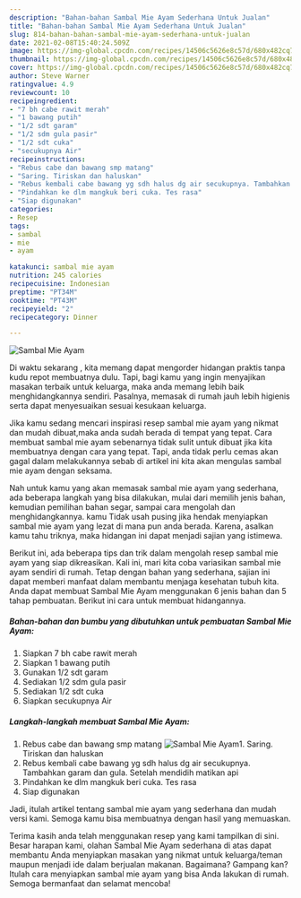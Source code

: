 ```yaml
---
description: "Bahan-bahan Sambal Mie Ayam Sederhana Untuk Jualan"
title: "Bahan-bahan Sambal Mie Ayam Sederhana Untuk Jualan"
slug: 814-bahan-bahan-sambal-mie-ayam-sederhana-untuk-jualan
date: 2021-02-08T15:40:24.509Z
image: https://img-global.cpcdn.com/recipes/14506c5626e8c57d/680x482cq70/sambal-mie-ayam-foto-resep-utama.jpg
thumbnail: https://img-global.cpcdn.com/recipes/14506c5626e8c57d/680x482cq70/sambal-mie-ayam-foto-resep-utama.jpg
cover: https://img-global.cpcdn.com/recipes/14506c5626e8c57d/680x482cq70/sambal-mie-ayam-foto-resep-utama.jpg
author: Steve Warner
ratingvalue: 4.9
reviewcount: 10
recipeingredient:
- "7 bh cabe rawit merah"
- "1 bawang putih"
- "1/2 sdt garam"
- "1/2 sdm gula pasir"
- "1/2 sdt cuka"
- "secukupnya Air"
recipeinstructions:
- "Rebus cabe dan bawang smp matang"
- "Saring. Tiriskan dan haluskan"
- "Rebus kembali cabe bawang yg sdh halus dg air secukupnya. Tambahkan garam dan gula. Setelah mendidih matikan api"
- "Pindahkan ke dlm mangkuk beri cuka. Tes rasa"
- "Siap digunakan"
categories:
- Resep
tags:
- sambal
- mie
- ayam

katakunci: sambal mie ayam 
nutrition: 245 calories
recipecuisine: Indonesian
preptime: "PT34M"
cooktime: "PT43M"
recipeyield: "2"
recipecategory: Dinner

---
```



![Sambal Mie Ayam](https://img-global.cpcdn.com/recipes/14506c5626e8c57d/680x482cq70/sambal-mie-ayam-foto-resep-utama.jpg)

Di waktu  sekarang , kita memang dapat mengorder hidangan praktis tanpa kudu repot membuatnya dulu. Tapi, bagi kamu yang ingin menyajikan masakan terbaik untuk keluarga, maka anda memang lebih baik menghidangkannya sendiri. Pasalnya, memasak di rumah jauh lebih higienis serta dapat menyesuaikan sesuai kesukaan keluarga.

Jika kamu sedang mencari inspirasi resep sambal mie ayam yang nikmat dan mudah dibuat,maka anda sudah berada di tempat yang tepat. Cara membuat sambal mie ayam  sebenarnya tidak sulit untuk dibuat jika kita membuatnya dengan cara yang tepat. Tapi, anda tidak perlu cemas akan gagal dalam melakukannya 
sebab di artikel ini kita akan mengulas sambal mie ayam dengan seksama.  



Nah untuk kamu yang akan memasak sambal mie ayam yang sederhana, ada beberapa langkah yang bisa dilakukan, mulai dari memilih jenis bahan, kemudian pemilihan bahan segar, sampai cara mengolah dan menghidangkannya. kamu Tidak usah pusing jika hendak menyiapkan sambal mie ayam yang lezat di mana pun anda berada. Karena, asalkan kamu  tahu triknya, maka hidangan ini dapat menjadi sajian yang istimewa.

Berikut ini, ada beberapa tips dan trik dalam mengolah resep sambal mie ayam yang siap dikreasikan. Kali ini, mari kita coba variasikan sambal mie ayam sendiri di rumah. Tetap dengan bahan yang sederhana, sajian ini dapat memberi manfaat dalam membantu menjaga kesehatan tubuh kita. Anda dapat membuat Sambal Mie Ayam menggunakan 6 jenis bahan dan 5 tahap pembuatan. Berikut ini cara untuk membuat hidangannya.

<!--inarticleads1-->

##### Bahan-bahan dan bumbu yang dibutuhkan untuk pembuatan Sambal Mie Ayam:

1. Siapkan 7 bh cabe rawit merah
1. Siapkan 1 bawang putih
1. Gunakan 1/2 sdt garam
1. Sediakan 1/2 sdm gula pasir
1. Sediakan 1/2 sdt cuka
1. Siapkan secukupnya Air




<!--inarticleads2-->

##### Langkah-langkah membuat Sambal Mie Ayam:

1. Rebus cabe dan bawang smp matang
<img src="https://img-global.cpcdn.com/steps/40be59c370e555cf/160x128cq70/sambal-mie-ayam-langkah-memasak-1-foto.jpg" alt="Sambal Mie Ayam">1. Saring. Tiriskan dan haluskan
1. Rebus kembali cabe bawang yg sdh halus dg air secukupnya. Tambahkan garam dan gula. Setelah mendidih matikan api
1. Pindahkan ke dlm mangkuk beri cuka. Tes rasa
1. Siap digunakan




Jadi, itulah artikel tentang  sambal mie ayam  yang sederhana dan mudah versi kami. Semoga kamu bisa membuatnya dengan hasil yang memuaskan. 

Terima kasih anda telah menggunakan resep yang kami tampilkan di sini. Besar harapan kami, olahan  Sambal Mie Ayam sederhana di atas dapat membantu Anda menyiapkan masakan yang nikmat untuk keluarga/teman maupun menjadi ide dalam berjualan makanan. Bagaimana? Gampang kan? Itulah cara menyiapkan sambal mie ayam yang bisa Anda lakukan di rumah. Semoga bermanfaat dan selamat mencoba!

